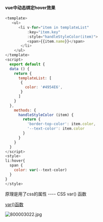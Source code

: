 #### vue中动态绑定hover效果
```javascript
<template>
   <ul>
      <li v-for="item in templateList"
          :key="item.key"
          :style="handleStyleColor(item)">
          <span>{{item.name}}</span>
       </li>
    </ul>
</template>
<script>
  export default {
  data () {
    return {
      templateList: [
       {
         color: '#4954E6',
       }
      ]
    }
  },
    methods: {
      handleStyleColor (item) {
        return {
          'border-top-color': item.color,
          '--text-color': item.color
        }
      }
    }
  }
</script>
<style>
li:hover{
  span {
    color: var(--text-color)
  }
}
</style>
```

原理是用了css的属性 ---- CSS var() 函数

[var()函数](https://www.runoob.com/cssref/func-var.html)

![800003022.jpg](https://gitee.com/hejf01/pic/raw/master/20210308-141240-0586.png)

